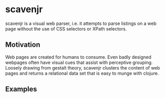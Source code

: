 scavenjr
==========
scavenjr is a visual web parser, i.e. it attempts to parse listings on a web page without the use of CSS selectors or XPath selectors.

Motivation
----------
Web pages are created for humans to consume. Even badly designed webpages often have visual cues that assist with perceptive grouping. Loosely drawing from gestalt theory, scavenjr clusters the content of web pages and returns a relational data set that is easy to munge with clojure.

Examples
--------
